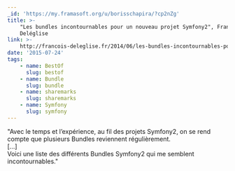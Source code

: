 ```yaml
---
_id: 'https://my.framasoft.org/u/borisschapira/?cp2nZg'
title: >-
    "Les bundles incontournables pour un nouveau projet Symfony2", François
    Deléglise
link: >-
    http://francois-deleglise.fr/2014/06/les-bundles-incontournables-pour-un-nouveau-projet-symfony2/
date: '2015-07-24'
tags:
    - name: BestOf
      slug: bestof
    - name: Bundle
      slug: bundle
    - name: sharemarks
      slug: sharemarks
    - name: Symfony
      slug: symfony
---
```


<div class="markdown"><p>&quot;Avec le temps et l’expérience, au fil des projets Symfony2, on se rend compte que plusieurs Bundles reviennent régulièrement.<br />
[...]<br />
Voici une liste des différents Bundles Symfony2 qui me semblent incontournables.&quot;
</p></div>
